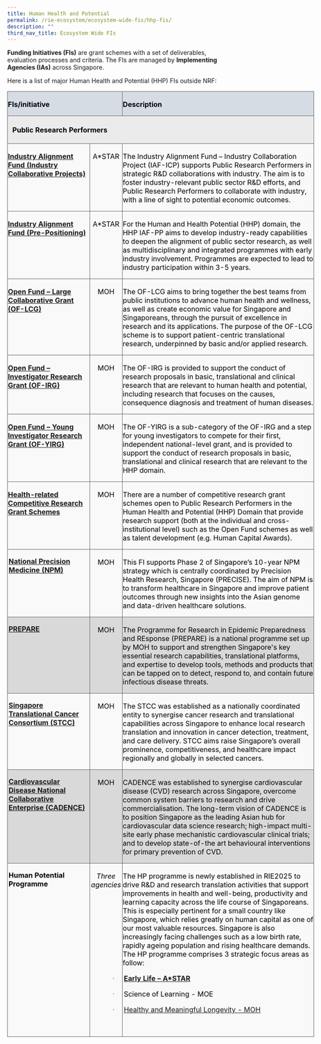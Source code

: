 ```yaml
---
title: Human Health and Potential
permalink: /rie-ecosystem/ecosystem-wide-fis/hhp-fis/
description: ""
third_nav_title: Ecosystem Wide FIs
---
```

**Funding Initiatives (FIs)** are grant schemes with a set of deliverables, evaluation processes and criteria. The FIs are managed by **Implementing Agencies (IAs)** across Singapore.

Here is a list of major Human Health and Potential (HHP) FIs outside NRF:

<table class="MsoNormalTable" border="0" cellspacing="0" cellpadding="0" width="708" style="width:531.1pt;border-collapse:collapse;mso-yfti-tbllook:1184;
 mso-padding-alt:0cm 0cm 0cm 0cm"><tbody><tr style="mso-yfti-irow:0;mso-yfti-firstrow:yes;height:5.4pt"><td width="264" colspan="3" style="width:197.95pt;border:solid #606160 1.0pt;
  background:#D5DCE4;mso-background-themecolor:text2;mso-background-themetint:
  51;padding:2.25pt .45pt 0cm .45pt;height:5.4pt"><p class="MsoNormal"><b><span style="color:black;mso-color-alt:windowtext">FIs/initiative</span></b></p></td><td width="444" style="width:333.15pt;border:solid #606160 1.0pt;border-left:
  none;mso-border-left-alt:solid #606160 1.0pt;background:#D5DCE4;mso-background-themecolor:
  text2;mso-background-themetint:51;padding:2.25pt .45pt 0cm .45pt;height:5.4pt"><p class="MsoNormal"><b><span style="color:black;mso-color-alt:windowtext">Description</span></b></p></td></tr><tr style="mso-yfti-irow:1;height:11.9pt"><td width="708" colspan="4" valign="top" style="width:531.1pt;border:solid #606160 1.0pt;
  border-top:none;mso-border-top-alt:solid #606160 1.0pt;background:#EBEBEB;
  padding:4.05pt 8.1pt 4.05pt 8.1pt;height:11.9pt"><p class="MsoNormal"><b><span style="color:black;mso-color-alt:windowtext">Public Research Performers</span></b></p></td></tr><tr style="mso-yfti-irow:2;height:27.45pt"><td width="188" valign="top" style="width:141.25pt;border:solid #606160 1.0pt;
  border-top:none;mso-border-top-alt:solid #606160 1.0pt;background:#F9F9F9;
  padding:2.25pt .45pt 0cm .45pt;height:27.45pt"><p class="MsoNormal"><span style="color:black;mso-color-alt:windowtext"><a href="https://www.a-star.edu.sg/Research/funding-opportunities/iaf-icp"><b>Industry Alignment Fund (Industry Collaborative Projects)</b></a></span></p></td><td width="76" colspan="2" valign="top" style="width:2.0cm;border-top:none;
  border-left:none;border-bottom:solid #606160 1.0pt;border-right:solid #606160 1.0pt;
  mso-border-top-alt:solid #606160 1.0pt;mso-border-left-alt:solid #606160 1.0pt;
  background:#F9F9F9;padding:2.25pt .45pt 0cm .45pt;height:27.45pt"><p class="MsoNormal" align="center" style="text-align:center"><span style="color:black;mso-color-alt:windowtext">A*STAR</span></p></td><td width="444" valign="top" style="width:333.15pt;border-top:none;border-left:
  none;border-bottom:solid #606160 1.0pt;border-right:solid #606160 1.0pt;
  mso-border-top-alt:solid #606160 1.0pt;mso-border-left-alt:solid #606160 1.0pt;
  background:#F9F9F9;padding:2.25pt .45pt 0cm .45pt;height:27.45pt"><p class="MsoNormal"><span style="color:black;mso-color-alt:windowtext">The Industry Alignment Fund – Industry Collaboration Project (IAF-ICP) supports Public Research Performers in strategic R&amp;D collaborations with industry. The aim is to foster industry-relevant public sector R&amp;D efforts, and Public Research Performers to collaborate with industry, with a line of sight to potential economic outcomes.&nbsp;&nbsp;</span></p></td></tr><tr style="mso-yfti-irow:3;height:27.45pt"><td width="188" valign="top" style="width:141.25pt;border:solid #606160 1.0pt;
  border-top:none;mso-border-top-alt:solid #606160 1.0pt;background:#F9F9F9;
  padding:2.25pt .45pt 0cm .45pt;height:27.45pt"><p class="MsoNormal"><span style="color:black;mso-color-alt:windowtext"><a href="https://www.a-star.edu.sg/Research/funding-opportunities/iaf-pp"><b>Industry Alignment Fund (Pre-Positioning)</b></a></span><b></b></p></td><td width="76" colspan="2" valign="top" style="width:2.0cm;border-top:none;
  border-left:none;border-bottom:solid #606160 1.0pt;border-right:solid #606160 1.0pt;
  mso-border-top-alt:solid #606160 1.0pt;mso-border-left-alt:solid #606160 1.0pt;
  background:#F9F9F9;padding:2.25pt .45pt 0cm .45pt;height:27.45pt"><p class="MsoNormal" align="center" style="text-align:center"><span style="color:black;mso-color-alt:windowtext">A*STAR</span></p></td><td width="444" valign="top" style="width:333.15pt;border-top:none;border-left:
  none;border-bottom:solid #606160 1.0pt;border-right:solid #606160 1.0pt;
  mso-border-top-alt:solid #606160 1.0pt;mso-border-left-alt:solid #606160 1.0pt;
  background:#F9F9F9;padding:2.25pt .45pt 0cm .45pt;height:27.45pt"><p class="MsoNormal"><span style="color:black;mso-color-alt:windowtext">For the Human and Health Potential (HHP) domain, the HHP IAF-PP aims to develop industry-ready capabilities to deepen the alignment of public sector research, as well as multidisciplinary and integrated programmes with early industry involvement. Programmes are expected to lead to industry participation within 3-5 years.</span></p></td></tr><tr style="mso-yfti-irow:4;height:27.45pt"><td width="188" valign="top" style="width:141.25pt;border:solid #606160 1.0pt;
  border-top:none;mso-border-top-alt:solid #606160 1.0pt;background:#F9F9F9;
  padding:2.25pt .45pt 0cm .45pt;height:27.45pt"><p class="MsoNormal"><span style="color:black;mso-color-alt:windowtext"><a href="https://www.nmrc.gov.sg/grants/competitive-research-grants/of-lcg"><b>Open Fund – Large Collaborative Grant (OF-LCG)</b></a></span><b></b></p></td><td width="76" colspan="2" valign="top" style="width:2.0cm;border-top:none;
  border-left:none;border-bottom:solid #606160 1.0pt;border-right:solid #606160 1.0pt;
  mso-border-top-alt:solid #606160 1.0pt;mso-border-left-alt:solid #606160 1.0pt;
  background:#F9F9F9;padding:2.25pt .45pt 0cm .45pt;height:27.45pt"><p class="MsoNormal" align="center" style="text-align:center"><span style="color:black;mso-color-alt:windowtext">MOH</span></p></td><td width="444" valign="top" style="width:333.15pt;border-top:none;border-left:
  none;border-bottom:solid #606160 1.0pt;border-right:solid #606160 1.0pt;
  mso-border-top-alt:solid #606160 1.0pt;mso-border-left-alt:solid #606160 1.0pt;
  background:#F9F9F9;padding:2.25pt .45pt 0cm .45pt;height:27.45pt"><p class="MsoNormal"><span style="color:black;mso-color-alt:windowtext">The OF-LCG aims to bring together the best teams from public institutions to advance human health and wellness, as well as create economic value for Singapore and Singaporeans, through the pursuit of excellence in research and its applications. The purpose of the OF-LCG scheme is to support patient-centric translational research, underpinned by basic and/or applied research.</span></p></td></tr><tr style="mso-yfti-irow:5;height:27.45pt"><td width="188" valign="top" style="width:141.25pt;border:solid #606160 1.0pt;
  border-top:none;mso-border-top-alt:solid #606160 1.0pt;background:#F9F9F9;
  padding:2.25pt .45pt 0cm .45pt;height:27.45pt"><p class="MsoNormal"><span style="color:black;mso-color-alt:windowtext"><a href="https://www.nmrc.gov.sg/grants/competitive-research-grants/of-irg"><b>Open Fund – Investigator Research Grant (OF-IRG)</b></a></span><b></b></p></td><td width="76" colspan="2" valign="top" style="width:2.0cm;border-top:none;
  border-left:none;border-bottom:solid #606160 1.0pt;border-right:solid #606160 1.0pt;
  mso-border-top-alt:solid #606160 1.0pt;mso-border-left-alt:solid #606160 1.0pt;
  background:#F9F9F9;padding:2.25pt .45pt 0cm .45pt;height:27.45pt"><p class="MsoNormal" align="center" style="text-align:center"><span style="color:black;mso-color-alt:windowtext">MOH</span></p></td><td width="444" valign="top" style="width:333.15pt;border-top:none;border-left:
  none;border-bottom:solid #606160 1.0pt;border-right:solid #606160 1.0pt;
  mso-border-top-alt:solid #606160 1.0pt;mso-border-left-alt:solid #606160 1.0pt;
  background:#F9F9F9;padding:2.25pt .45pt 0cm .45pt;height:27.45pt"><p class="MsoNormal"><span style="color:black;mso-color-alt:windowtext">The OF-IRG is provided to support the conduct of research proposals in basic, translational and clinical research that are relevant to human health and potential, including research that focuses on the causes, consequence diagnosis and treatment of human diseases.</span></p></td></tr><tr style="mso-yfti-irow:6;height:27.45pt"><td width="188" valign="top" style="width:141.25pt;border:solid #606160 1.0pt;
  border-top:none;mso-border-top-alt:solid #606160 1.0pt;background:#F9F9F9;
  padding:2.25pt .45pt 0cm .45pt;height:27.45pt"><p class="MsoNormal"><span style="color:black;mso-color-alt:windowtext"><a href="https://www.nmrc.gov.sg/grants/competitive-research-grants/of-yirg"><b>Open Fund – Young Investigator Research Grant (OF-YIRG)</b></a></span><b></b></p></td><td width="76" colspan="2" valign="top" style="width:2.0cm;border-top:none;
  border-left:none;border-bottom:solid #606160 1.0pt;border-right:solid #606160 1.0pt;
  mso-border-top-alt:solid #606160 1.0pt;mso-border-left-alt:solid #606160 1.0pt;
  background:#F9F9F9;padding:2.25pt .45pt 0cm .45pt;height:27.45pt"><p class="MsoNormal" align="center" style="text-align:center"><span style="color:black;mso-color-alt:windowtext">MOH</span></p></td><td width="444" valign="top" style="width:333.15pt;border-top:none;border-left:
  none;border-bottom:solid #606160 1.0pt;border-right:solid #606160 1.0pt;
  mso-border-top-alt:solid #606160 1.0pt;mso-border-left-alt:solid #606160 1.0pt;
  background:#F9F9F9;padding:2.25pt .45pt 0cm .45pt;height:27.45pt"><p class="MsoNormal"><span style="color:black;mso-color-alt:windowtext">The OF-YIRG is a sub-category of the OF-IRG and a step for young investigators to compete for their first, independent national-level grant, and is provided to support the conduct of research proposals in basic, translational and clinical research that are relevant to the HHP domain.</span></p></td></tr><tr style="mso-yfti-irow:7;height:27.45pt"><td width="188" valign="top" style="width:141.25pt;border:solid #606160 1.0pt;
  border-top:none;mso-border-top-alt:solid #606160 1.0pt;background:#F9F9F9;
  padding:2.25pt .45pt 0cm .45pt;height:27.45pt"><p class="MsoNormal"><span style="color:black;mso-color-alt:windowtext"><a href="https://www.nmrc.gov.sg/grants/competitive-research-grants"><b>Health-related Competitive Research Grant Schemes</b></a></span><b></b></p></td><td width="76" colspan="2" valign="top" style="width:2.0cm;border-top:none;
  border-left:none;border-bottom:solid #606160 1.0pt;border-right:solid #606160 1.0pt;
  mso-border-top-alt:solid #606160 1.0pt;mso-border-left-alt:solid #606160 1.0pt;
  background:#F9F9F9;padding:2.25pt .45pt 0cm .45pt;height:27.45pt"><p class="MsoNormal" align="center" style="text-align:center"><span style="color:black;mso-color-alt:windowtext">MOH</span></p></td><td width="444" valign="top" style="width:333.15pt;border-top:none;border-left:
  none;border-bottom:solid #606160 1.0pt;border-right:solid #606160 1.0pt;
  mso-border-top-alt:solid #606160 1.0pt;mso-border-left-alt:solid #606160 1.0pt;
  background:#F9F9F9;padding:2.25pt .45pt 0cm .45pt;height:27.45pt"><p class="MsoNormal"><span style="color:black;mso-color-alt:windowtext">There are a number of competitive research grant schemes open to Public Research Performers in the Human Health and Potential (HHP) Domain that provide research support (both at the individual and cross-institutional level) such as the Open Fund schemes as well as talent development (e.g. Human Capital Awards).</span></p></td></tr><tr style="mso-yfti-irow:8;height:27.45pt"><td width="191" colspan="2" valign="top" style="width:143.0pt;border:solid #606160 1.0pt;
  border-top:none;mso-border-top-alt:solid #606160 1.0pt;background:#F9F9F9;
  padding:.75pt 5.4pt 0cm 5.4pt;height:27.45pt"><p class="MsoNormal" style="margin-left:-3.9pt;mso-add-space:auto"><span style="color:black;mso-color-alt:windowtext"><a href="https://www.npm.sg/"><b>National Precision Medicine (NPM)</b></a></span><b><span style="color:#7030A0"></span></b></p></td><td width="73" valign="top" style="width:54.95pt;border-top:none;border-left:
  none;border-bottom:solid #606160 1.0pt;border-right:solid #606160 1.0pt;
  mso-border-top-alt:solid #606160 1.0pt;mso-border-left-alt:solid #606160 1.0pt;
  background:#F9F9F9;padding:2.25pt .45pt 0cm .45pt;height:27.45pt"><p class="MsoNormal" align="center" style="text-align:center"><span style="color:black;mso-color-alt:windowtext">MOH</span></p></td><td width="444" valign="top" style="width:333.15pt;border-top:none;border-left:
  none;border-bottom:solid #606160 1.0pt;border-right:solid #606160 1.0pt;
  mso-border-top-alt:solid #606160 1.0pt;mso-border-left-alt:solid #606160 1.0pt;
  background:#F9F9F9;padding:2.25pt .45pt 0cm .45pt;height:27.45pt"><p class="MsoNormal"><span style="color:black;mso-color-alt:windowtext">This FI supports Phase 2 of Singapore’s 10-year NPM strategy which is centrally coordinated by Precision Health Research, Singapore (PRECISE). The aim of NPM is to transform healthcare in Singapore and improve patient outcomes through new insights into the Asian genome and data-driven healthcare solutions.</span></p></td></tr><tr style="mso-yfti-irow:9;height:27.45pt"><td width="191" colspan="2" valign="top" style="width:143.0pt;border:solid #606160 1.0pt;
  border-top:none;mso-border-top-alt:solid #606160 1.0pt;background:#D9D9D9;
  mso-background-themecolor:background1;mso-background-themeshade:217;
  padding:.75pt 5.4pt 0cm 5.4pt;height:27.45pt"><p class="MsoNormal" style="margin-left:-3.9pt;mso-add-space:auto"><b><span style="color:#7030A0"><a href="https://www.moh.gov.sg/prepare/about-us">PREPARE</a></span></b></p></td><td width="73" valign="top" style="width:54.95pt;border-top:none;border-left:
  none;border-bottom:solid #606160 1.0pt;border-right:solid #606160 1.0pt;
  mso-border-top-alt:solid #606160 1.0pt;mso-border-left-alt:solid #606160 1.0pt;
  background:#D9D9D9;mso-background-themecolor:background1;mso-background-themeshade:
  217;padding:2.25pt .45pt 0cm .45pt;height:27.45pt"><p class="MsoNormal" align="center" style="text-align:center"><span style="mso-bidi-font-family:Calibri;mso-bidi-theme-font:minor-latin;
  color:black;mso-color-alt:windowtext">MOH</span><span style="mso-bidi-font-family:
  Calibri;mso-bidi-theme-font:minor-latin;color:#7030A0"></span></p></td><td width="444" valign="top" style="width:333.15pt;border-top:none;border-left:
  none;border-bottom:solid #606160 1.0pt;border-right:solid #606160 1.0pt;
  mso-border-top-alt:solid #606160 1.0pt;mso-border-left-alt:solid #606160 1.0pt;
  background:#D9D9D9;mso-background-themecolor:background1;mso-background-themeshade:
  217;padding:2.25pt .45pt 0cm .45pt;height:27.45pt"><p class="MsoNormal" style="text-autospace:none"><span style="mso-bidi-font-family:
  Calibri;mso-bidi-theme-font:minor-latin;color:black">The Programme for Research in Epidemic Preparedness and REsponse (PREPARE) is a national programme set up by MOH to support and strengthen Singapore's key essential research capabilities, translational platforms, and expertise to develop tools, methods and products that can be tapped on to detect, respond to, and contain future infectious disease threats.</span><span style="mso-bidi-font-family:
  Calibri;mso-bidi-theme-font:minor-latin"></span></p></td></tr><tr style="mso-yfti-irow:10;height:27.45pt"><td width="191" colspan="2" valign="top" style="width:143.0pt;border:solid #606160 1.0pt;
  border-top:none;mso-border-top-alt:solid #606160 1.0pt;background:#F9F9F9;
  padding:.75pt 5.4pt 0cm 5.4pt;height:27.45pt"><p class="MsoNormal" style="margin-left:-3.9pt;mso-add-space:auto"><span style="color:black;mso-color-alt:windowtext"><a href="https://www.stcc.sg/"><b>Singapore Translational Cancer Consortium (STCC)</b></a></span><b><span style="color:#7030A0"></span></b></p></td><td width="73" valign="top" style="width:54.95pt;border-top:none;border-left:
  none;border-bottom:solid #606160 1.0pt;border-right:solid #606160 1.0pt;
  mso-border-top-alt:solid #606160 1.0pt;mso-border-left-alt:solid #606160 1.0pt;
  background:#F9F9F9;padding:2.25pt .45pt 0cm .45pt;height:27.45pt"><p class="MsoNormal" align="center" style="text-align:center"><span style="color:black;mso-color-alt:windowtext">MOH</span></p></td><td width="444" valign="top" style="width:333.15pt;border-top:none;border-left:
  none;border-bottom:solid #606160 1.0pt;border-right:solid #606160 1.0pt;
  mso-border-top-alt:solid #606160 1.0pt;mso-border-left-alt:solid #606160 1.0pt;
  background:#F9F9F9;padding:2.25pt .45pt 0cm .45pt;height:27.45pt"><p class="MsoNormal"><span style="color:black;mso-color-alt:windowtext">The STCC was established as a nationally coordinated entity to synergise cancer research and translational capabilities across Singapore to enhance local research translation and innovation in cancer detection, treatment, and care delivery. STCC aims raise Singapore’s overall prominence, competitiveness, and healthcare impact regionally and globally in selected cancers.</span></p></td></tr><tr style="mso-yfti-irow:11;height:27.45pt"><td width="191" colspan="2" valign="top" style="width:143.0pt;border:solid #606160 1.0pt;
  border-top:none;mso-border-top-alt:solid #606160 1.0pt;background:#D9D9D9;
  mso-background-themecolor:background1;mso-background-themeshade:217;
  padding:.75pt 5.4pt 0cm 5.4pt;height:27.45pt"><p class="MsoNormal" style="margin-left:-3.9pt;mso-add-space:auto"><b><span style="color:#7030A0"><a href="https://cris.sg/our-programmes/cadence/">Cardiovascular Disease National Collaborative Enterprise (CADENCE)</a></span></b></p></td><td width="73" valign="top" style="width:54.95pt;border-top:none;border-left:
  none;border-bottom:solid #606160 1.0pt;border-right:solid #606160 1.0pt;
  mso-border-top-alt:solid #606160 1.0pt;mso-border-left-alt:solid #606160 1.0pt;
  background:#D9D9D9;mso-background-themecolor:background1;mso-background-themeshade:
  217;padding:2.25pt .45pt 0cm .45pt;height:27.45pt"><p class="MsoNormal" align="center" style="text-align:center"><span style="color:black;mso-color-alt:windowtext">MOH</span></p></td><td width="444" valign="top" style="width:333.15pt;border-top:none;border-left:
  none;border-bottom:solid #606160 1.0pt;border-right:solid #606160 1.0pt;
  mso-border-top-alt:solid #606160 1.0pt;mso-border-left-alt:solid #606160 1.0pt;
  background:#D9D9D9;mso-background-themecolor:background1;mso-background-themeshade:
  217;padding:2.25pt .45pt 0cm .45pt;height:27.45pt"><p class="MsoNormal"><span style="color:black;mso-color-alt:windowtext">CADENCE was established to synergise cardiovascular disease (CVD) research across Singapore, overcome common system barriers to research and drive commercialisation. The long-term vision of CADENCE is to position Singapore as the leading Asian hub for cardiovascular data science research; high-impact multi-site early phase mechanistic cardiovascular clinical trials; and to develop state-of-the art behavioural interventions for primary prevention of CVD.</span></p></td></tr><tr style="mso-yfti-irow:12;mso-yfti-lastrow:yes;height:27.45pt"><td width="191" colspan="2" valign="top" style="width:143.0pt;border:solid #606160 1.0pt;
  border-top:none;mso-border-top-alt:solid #606160 1.0pt;background:#F9F9F9;
  padding:.75pt 5.4pt 0cm 5.4pt;height:27.45pt"><p class="MsoNormal" style="margin-left:-3.9pt;mso-add-space:auto"><b><span style="color:black;mso-color-alt:windowtext">Human Potential Programme</span></b></p></td><td width="73" valign="top" style="width:54.95pt;border-top:none;border-left:
  none;border-bottom:solid #606160 1.0pt;border-right:solid #606160 1.0pt;
  mso-border-top-alt:solid #606160 1.0pt;mso-border-left-alt:solid #606160 1.0pt;
  background:#F9F9F9;padding:2.25pt .45pt 0cm .45pt;height:27.45pt"><p class="MsoNormal" align="center" style="text-align:center"><i><span style="color:black;mso-color-alt:windowtext">Three agencies</span></i></p></td><td width="444" valign="top" style="width:333.15pt;border-top:none;border-left:
  none;border-bottom:solid #606160 1.0pt;border-right:solid #606160 1.0pt;
  mso-border-top-alt:solid #606160 1.0pt;mso-border-left-alt:solid #606160 1.0pt;
  background:#F9F9F9;padding:2.25pt .45pt 0cm .45pt;height:27.45pt"><p class="MsoNormal"><span style="color:black;mso-color-alt:windowtext">The HP programme is newly established in RIE2025 to drive R&amp;D and research translation activities that support improvements in health and well-being, productivity and learning capacity across the life course of Singaporeans. This is especially pertinent for a small country like Singapore, which relies greatly on human capital as one of our most valuable resources. Singapore is also increasingly facing challenges such as a low birth rate, rapidly ageing population and rising healthcare demands. </span><span lang="EN-US" style="color:black;mso-color-alt:windowtext;mso-ansi-language:EN-US">The HP programme comprises 3 strategic focus areas as follow:</span><span lang="EN-US" style="mso-ansi-language:EN-US"></span></p><p class="MsoListParagraphCxSpFirst" style="text-indent:-18.0pt;mso-list:l0 level1 lfo1"><span style="font-family:Symbol;mso-fareast-font-family:Symbol;mso-bidi-font-family:
  Symbol;color:#7030A0;mso-bidi-font-weight:bold"><span style="mso-list:Ignore">·<span style="font:7.0pt &quot;Times New Roman&quot;">&nbsp;&nbsp;&nbsp;&nbsp;&nbsp;&nbsp;&nbsp;&nbsp; </span></span></span><b><span style="color:#7030A0"><a href="https://www.a-star.edu.sg/Research/funding-opportunities/prenatal-ech">Early Life – A*STAR</a></span></b></p><p class="MsoListParagraphCxSpMiddle" style="text-indent:-18.0pt;mso-list:l0 level1 lfo1"><span style="font-family:Symbol;mso-fareast-font-family:Symbol;mso-bidi-font-family:
  Symbol;color:#7030A0;mso-color-alt:windowtext;mso-bidi-font-weight:bold"><span style="mso-list:Ignore">·<span style="font:7.0pt &quot;Times New Roman&quot;">&nbsp;&nbsp;&nbsp;&nbsp;&nbsp;&nbsp;&nbsp;&nbsp; </span></span></span><span style="color:black;mso-color-alt:windowtext">Science of Learning - MOE</span><b><span style="color:#7030A0"></span></b></p><p class="MsoListParagraphCxSpLast" style="text-indent:-18.0pt;mso-list:l0 level1 lfo1"><span style="font-family:Symbol;mso-fareast-font-family:Symbol;mso-bidi-font-family:
  Symbol;color:#7030A0"><span style="mso-list:Ignore">·<span style="font:7.0pt &quot;Times New Roman&quot;">&nbsp;&nbsp;&nbsp;&nbsp;&nbsp;&nbsp;&nbsp;&nbsp; </span></span></span><span style="color:#7030A0"><a href="https://www.nmrc.gov.sg/grants/competitive-research-grants/healthy-longevity-global-grand-challenge">Healthy and Meaningful Longevity - MOH</a></span></p><p class="MsoNormal"><span style="color:#7030A0">&nbsp;</span></p></td></tr></tbody></table>